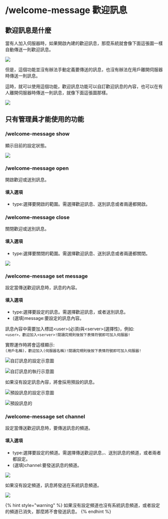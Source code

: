 # /welcome-message 歡迎訊息

## 歡迎訊息是什麼

當有人加入伺服器時，如果開啟內建的歡迎訊息，那麼系統就會像下面這張圖一樣自動傳送一則歡迎訊息。

![](https://cdn.discordapp.com/attachments/848902789681381416/966337759549751296/unknown.png)

但是，這個功能並沒有辦法手動定義要傳送的訊息，也沒有辦法在用戶離開伺服器時傳送一則訊息。

這時，就可以使用這個功能，歡迎訊息功能可以自訂歡迎訊息的內容，也可以在有人離開伺服器時傳送一則訊息，就像下面這張圖那樣。

![](https://cdn.discordapp.com/attachments/848902789681381416/966529297034641488/unknown.png)

## 只有管理員才能使用的功能

### /welcome-message show

顯示目前的設定狀態。

![](https://cdn.discordapp.com/attachments/848902789681381416/966521538549530654/unknown.png)

### /welcome-message open

開啟歡迎或送別訊息。

#### 填入選項

* type:選擇要開啟的範圍。需選擇歡迎訊息、送別訊息或者兩邊都開啟。

### /welcome-message close

關閉歡迎或送別訊息。

#### 填入選項

* type:選擇要關閉的範圍。需選擇歡迎訊息、送別訊息或者兩邊都關閉。

![](https://cdn.discordapp.com/attachments/848902789681381416/966520908158210118/unknown.png)

### /welcome-message set message

設定當傳送歡迎訊息時，訊息的內容。

#### 填入選項

* type:選擇要設定的訊息。需選擇歡迎訊息，或者送別訊息。
* (選填)message:要設定的訊息內容。

訊息內容中需要加入標誌\<user>(必須)與\<server>(選擇性)，例如:\
`<user>，歡迎加入<server>!閱讀完規則後按下表情符號即可加入伺服器!`

實際運作時將會這樣顯示:\
`(用戶名稱)，歡迎加入(伺服器名稱)!閱讀完規則後按下表情符號即可加入伺服器!`

![自訂訊息的設定示意圖](https://cdn.discordapp.com/attachments/848902789681381416/966528630710763570/unknown.png)

![自訂訊息的執行示意圖](https://cdn.discordapp.com/attachments/848902789681381416/966529297034641488/unknown.png)

如果沒有設定訊息內容，將會採用預設的訊息。

![預設訊息的設定示意圖](https://cdn.discordapp.com/attachments/848902789681381416/966540463119159306/unknown.png)

![預設訊息的](https://cdn.discordapp.com/attachments/848902789681381416/966541030478471258/unknown.png)

### /welcome-message set channel

設定當傳送歡迎訊息時，要傳送訊息的頻道。

#### 填入選項

* type:選擇要設定的頻道。需選擇傳送歡迎訊息，、送別訊息的頻道，或者兩者都設定。
* (選填)channel:要發送訊息的頻道。

![](https://cdn.discordapp.com/attachments/848902789681381416/966543144940363786/unknown.png)

如果沒有設定頻道，訊息將發送在系統訊息頻道。

![](https://cdn.discordapp.com/attachments/848902789681381416/966543504518045716/unknown.png)

{% hint style="warning" %}
如果沒有設定頻道也沒有系統訊息頻道，或者設定的頻道已消失，那麼將不會發送訊息。
{% endhint %}
